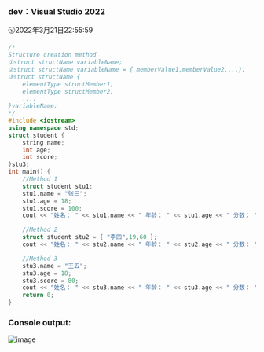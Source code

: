 ### dev：Visual Studio 2022
🕥2022年3月21日22:55:59
```C++
/*
Structure creation method
①struct structName variableName;
②struct structName variableName = { memberValue1,memberValue2,...};
③struct structName { 
    elementType structMember1;
    elementType structMember2;
    ....
}variableName;
*/
#include <iostream>
using namespace std;
struct student {
    string name;
    int age;
    int score;
}stu3;
int main() {
    //Method 1
    struct student stu1;
    stu1.name = "张三";
    stu1.age = 18;
    stu1.score = 100;
    cout << "姓名： " << stu1.name << " 年龄： " << stu1.age << " 分数： " << stu1.score << endl;

    //Method 2
    struct student stu2 = { "李四",19,60 };
    cout << "姓名： " << stu2.name << " 年龄： " << stu2.age << " 分数： " << stu2.score << endl;

    //Method 3
    stu3.name = "王五";
    stu3.age = 18;
    stu3.score = 80;
    cout << "姓名： " << stu3.name << " 年龄： " << stu3.age << " 分数： " << stu3.score << endl;
    return 0;
}
```
### Console output:

![image](https://user-images.githubusercontent.com/39286292/159288355-38a028f8-437f-4af1-9feb-0bb1c8c13a30.png)
